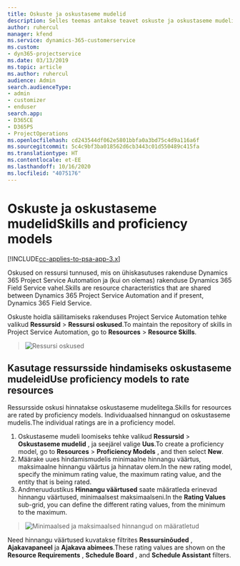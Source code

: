 ```yaml
---
title: Oskuste ja oskustaseme mudelid
description: Selles teemas antakse teavet oskuste ja oskustaseme mudelite kasutamise kohta.
author: ruhercul
manager: kfend
ms.service: dynamics-365-customerservice
ms.custom:
- dyn365-projectservice
ms.date: 03/13/2019
ms.topic: article
ms.author: ruhercul
audience: Admin
search.audienceType:
- admin
- customizer
- enduser
search.app:
- D365CE
- D365PS
- ProjectOperations
ms.openlocfilehash: cd243544df062e5801bbfa0a3bd75c4d9a116a6f
ms.sourcegitcommit: 5c4c9bf3ba018562d6cb3443c01d550489c415fa
ms.translationtype: HT
ms.contentlocale: et-EE
ms.lasthandoff: 10/16/2020
ms.locfileid: "4075176"
---
```

# <a name="skills-and-proficiency-models"></a><span data-ttu-id="b307c-103">Oskuste ja oskustaseme mudelid</span><span class="sxs-lookup"><span data-stu-id="b307c-103">Skills and proficiency models</span></span>

[!INCLUDE[cc-applies-to-psa-app-3.x](../includes/cc-applies-to-psa-app-3x.md)]

<span data-ttu-id="b307c-104">Oskused on ressursi tunnused, mis on ühiskasutuses rakenduse Dynamics 365 Project Service Automation ja (kui on olemas) rakenduse Dynamics 365 Field Service vahel.</span><span class="sxs-lookup"><span data-stu-id="b307c-104">Skills are resource characteristics that are shared between Dynamics 365 Project Service Automation and if present, Dynamics 365 Field Service.</span></span> 

<span data-ttu-id="b307c-105">Oskuste hoidla säilitamiseks rakenduses Project Service Automation tehke valikud **Ressursid** \> **Ressursi oskused**.</span><span class="sxs-lookup"><span data-stu-id="b307c-105">To maintain the repository of skills in Project Service Automation, go to **Resources** \> **Resource Skills**.</span></span> 

> ![Ressursi oskused](media/Resource-Management-image84.png)

## <a name="use-proficiency-models-to-rate-resources"></a><span data-ttu-id="b307c-107">Kasutage ressursside hindamiseks oskustaseme mudeleid</span><span class="sxs-lookup"><span data-stu-id="b307c-107">Use proficiency models to rate resources</span></span>

<span data-ttu-id="b307c-108">Ressursside oskusi hinnatakse oskustaseme mudelitega.</span><span class="sxs-lookup"><span data-stu-id="b307c-108">Skills for resources are rated by proficiency models.</span></span> <span data-ttu-id="b307c-109">Individuaalsed hinnangud on oskustaseme mudelis.</span><span class="sxs-lookup"><span data-stu-id="b307c-109">The individual ratings are in a proficiency model.</span></span> 

1. <span data-ttu-id="b307c-110">Oskustaseme mudeli loomiseks tehke valikud **Ressursid** \> **Oskustaseme mudelid** , ja seejärel valige **Uus**.</span><span class="sxs-lookup"><span data-stu-id="b307c-110">To create a proficiency model, go to **Resources** \> **Proficiency Models** , and then select **New**.</span></span>
2. <span data-ttu-id="b307c-111">Määrake uues hindamismudelis minimaalne hinnangu väärtus, maksimaalne hinnangu väärtus ja hinnatav olem.</span><span class="sxs-lookup"><span data-stu-id="b307c-111">In the new rating model, specify the minimum rating value, the maximum rating value, and the entity that is being rated.</span></span>
3. <span data-ttu-id="b307c-112">Andmeruudustikus **Hinnangu väärtused** saate määratleda erinevad hinnangu väärtused, minimaalsest maksimaalseni.</span><span class="sxs-lookup"><span data-stu-id="b307c-112">In the **Rating Values** sub-grid, you can define the different rating values, from the minimum to the maximum.</span></span>

> ![Minimaalsed ja maksimaalsed hinnangud on määratletud](media/Resource-Management-image85.png)

<span data-ttu-id="b307c-114">Need hinnangu väärtused kuvatakse filtrites **Ressursinõuded** , **Ajakavapaneel** ja **Ajakava abimees**.</span><span class="sxs-lookup"><span data-stu-id="b307c-114">These rating values are shown on the **Resource Requirements** , **Schedule Board** , and **Schedule Assistant** filters.</span></span>
